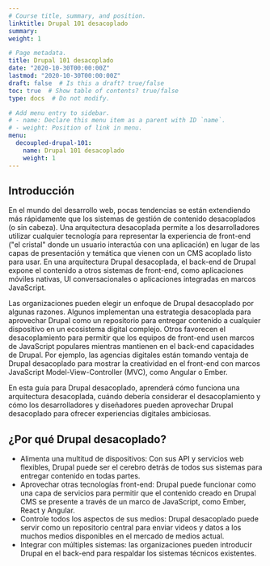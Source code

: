 ```yaml
---
# Course title, summary, and position.
linktitle: Drupal 101 desacoplado
summary:
weight: 1

# Page metadata.
title: Drupal 101 desacoplado
date: "2020-10-30T00:00:00Z"
lastmod: "2020-10-30T00:00:00Z"
draft: false  # Is this a draft? true/false
toc: true  # Show table of contents? true/false
type: docs  # Do not modify.

# Add menu entry to sidebar.
# - name: Declare this menu item as a parent with ID `name`.
# - weight: Position of link in menu.
menu:
  decoupled-drupal-101:
    name: Drupal 101 desacoplado
    weight: 1
---
```


## Introducción

En el mundo del desarrollo web, pocas tendencias se están extendiendo más rápidamente que los sistemas de gestión de contenido desacoplados (o sin cabeza). Una arquitectura desacoplada permite a los desarrolladores utilizar cualquier tecnología para representar la experiencia de front-end ("el cristal" donde un usuario interactúa con una aplicación) en lugar de las capas de presentación y temática que vienen con un CMS acoplado listo para usar. En una arquitectura Drupal desacoplada, el back-end de Drupal expone el contenido a otros sistemas de front-end, como aplicaciones móviles nativas, UI conversacionales o aplicaciones integradas en marcos JavaScript.

Las organizaciones pueden elegir un enfoque de Drupal desacoplado por algunas razones. Algunos implementan una estrategia desacoplada para aprovechar Drupal como un repositorio para entregar contenido a cualquier dispositivo en un ecosistema digital complejo. Otros favorecen el desacoplamiento para permitir que los equipos de front-end usen marcos de JavaScript populares mientras mantienen en el back-end capacidades de Drupal. Por ejemplo, las agencias digitales están tomando ventaja de Drupal desacoplado para mostrar la creatividad en el front-end con marcos JavaScript Model-View-Controller (MVC), como Angular o Ember.

En esta guía para Drupal desacoplado, aprenderá cómo funciona una arquitectura desacoplada, cuándo debería considerar el desacoplamiento y cómo los desarrolladores y diseñadores pueden aprovechar Drupal desacoplado para ofrecer experiencias digitales ambiciosas.

## ¿Por qué Drupal desacoplado?

- Alimenta una multitud de dispositivos: Con sus API y servicios web flexibles, Drupal puede ser el cerebro detrás de todos sus sistemas para entregar contenido en todas partes.
- Aprovechar otras tecnologías front-end: Drupal puede funcionar como una capa de servicios para permitir que el contenido creado en Drupal CMS se presente a través de un marco de JavaScript, como Ember, React y Angular.
- Controle todos los aspectos de sus medios: Drupal desacoplado puede servir como un repositorio central para enviar videos y datos a los muchos medios disponibles en el mercado de medios actual.
- Integrar con múltiples sistemas: las organizaciones pueden introducir Drupal en el back-end para respaldar los sistemas técnicos existentes.
